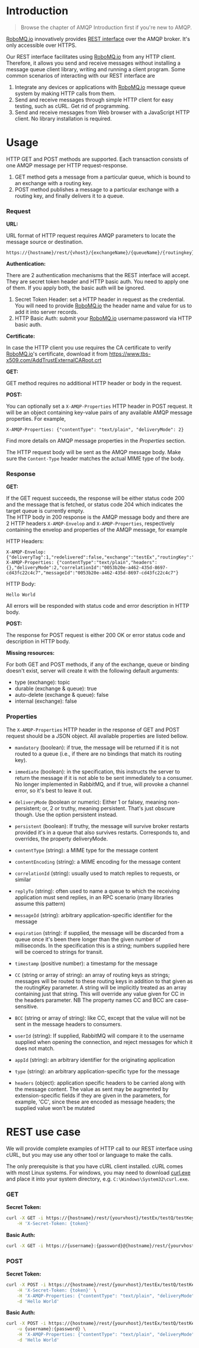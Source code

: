 # Introduction

> Browse the chapter of AMQP Introduction first if you're new to AMQP.  

<a href="https://www.robomq.io" target="_blank">RoboMQ.io</a> innovatively provides <a href="https://www.robomq.io/#thingsconnect" target="_blank">REST interface</a> over the AMQP broker. It's only accessible over HTTPS.  

Our REST interface facilitates using <a href="https://www.robomq.io" target="_blank">RoboMQ.io</a> from any HTTP client. Therefore, it allows you send and receive messages without installing a message queue client library, writing and running a client program. Some common scenarios of interacting with our REST interface are  

1. Integrate any devices or applications with <a href="https://www.robomq.io" target="_blank">RoboMQ.io</a> message queue system by making HTTP calls from them.  
2. Send and receive messages through simple HTTP client for easy testing, such as cURL. Get rid of programming.  
3. Send and receive messages from Web browser with a JavaScript HTTP client. No library installation is required.  

# Usage

HTTP GET and POST methods are supported. Each transaction consists of one AMQP message per HTTP request-response.  

1. GET method gets a message from a particular queue, which is bound to an exchange with a routing key.  
2. POST method publishes a message to a particular exchange with a routing key, and finally delivers it to a queue. 

### Request

**URL:**  

URL format of HTTP request requires AMQP parameters to locate the message source or destination.  

```
https://{hostname}/rest/{vhost}/{exchangeName}/{queueName}/{routingkey}
```

**Authentication:**  

There are 2 authentication mechanisms that the REST interface will accept. They are secret token header and HTTP basic auth. You need to apply one of them. If you apply both, the basic auth will be ignored.  
  
1. Secret Token Header: set a HTTP header in request as the credential. You will need to provide <a href="https://www.robomq.io" target="_blank">RoboMQ.io</a> the header name and value for us to add it into server records.  
2. HTTP Basic Auth: submit your <a href="https://www.robomq.io" target="_blank">RoboMQ.io</a> username:password via HTTP basic auth.  

**Certificate:**

In case the HTTP client you use requires the CA certificate to verify <a href="https://www.robomq.io" target="_blank">RoboMQ.io</a>'s certificate, download it from <a href="https://www.tbs-x509.com/AddTrustExternalCARoot.crt" target="_blank">https://www.tbs-x509.com/AddTrustExternalCARoot.crt</a>

**GET:**

GET method requires no additional HTTP header or body in the request.  

**POST:**

You can optionally set a `X-AMQP-Properties` HTTP header in POST request. It will be an object containing key-value pairs of any available AMQP message properties. For example,  

	X-AMQP-Properties: {"contentType": "text/plain", "deliveryMode": 2}

Find more details on AMQP message properties in the _Properties_ section.  

The HTTP request body will be sent as the AMQP message body. Make sure the `Content-Type` header matches the actual MIME type of the body.    

### Response

**GET:**  

If the GET request succeeds, the response will be either status code 200 and the message that is fetched, or status code 204 which indicates the target queue is currently empty.  
The HTTP body in 200 response is the AMQP message body and there are 2 HTTP headers `X-AMQP-Envelop` and `X-AMQP-Properties`, respectively containing the envelop and properties of the AMQP message, for example  

HTTP Headers:  

	X-AMQP-Envelop: {"deliveryTag":1,"redelivered":false,"exchange":"testEx","routingKey":"testKey","messageCount":0}
	X-AMQP-Properties: {"contentType":"text/plain","headers":{},"deliveryMode":2,"correlationId":"0053b20e-a462-435d-8697-cd43fc22c4c7","messageId":"0053b20e-a462-435d-8697-cd43fc22c4c7"}

HTTP Body: 

	Hello World

All errors will be responded with status code and error description in HTTP body.  

**POST:**  

The response for POST request is either 200 OK or error status code and description in HTTP body.  

**Missing resources:**

For both GET and POST methods, if any of the exchange, queue or binding doesn't exist, server will create it with the following default arguments:  

* type (exchange): topic
* durable (exchange & queue): true
* auto-delete (exchange & queue): false
* internal (exchange): false

### Properties

The `X-AMQP-Properties` HTTP header in the response of GET and POST request should be a JSON object. All available properties are listed bellow.  

* `mandatory` (boolean): if true, the message will be returned if it is not routed to a queue (i.e., if there are no bindings that match its routing key).

* `immediate` (boolean): in the specification, this instructs the server to return the message if it is not able to be sent immediately to a consumer. No longer implemented in RabbitMQ, and if true, will provoke a channel error, so it's best to leave it out.

* `deliveryMode` (boolean or numeric): Either 1 or falsey, meaning non-persistent; or, 2 or truthy, meaning persistent. That's just obscure though. Use the option persistent instead.

* `persistent` (boolean): If truthy, the message will survive broker restarts provided it's in a queue that also survives restarts. Corresponds to, and overrides, the property deliveryMode.

* `contentType` (string): a MIME type for the message content

* `contentEncoding` (string): a MIME encoding for the message content

* `correlationId` (string): usually used to match replies to requests, or similar

* `replyTo` (string): often used to name a queue to which the receiving application must send replies, in an RPC scenario (many libraries assume this pattern)

* `messageId` (string): arbitrary application-specific identifier for the message

* `expiration` (string): if supplied, the message will be discarded from a queue once it's been there longer than the given number of milliseconds. In the specification this is a string; numbers supplied here will be coerced to strings for transit.

* `timestamp` (positive number): a timestamp for the message

* `CC` (string or array of string): an array of routing keys as strings; messages will be routed to these routing keys in addition to that given as the routingKey parameter. A string will be implicitly treated as an array containing just that string. This will override any value given for CC in the headers parameter. NB The property names CC and BCC are case-sensitive.

* `BCC` (string or array of string): like CC, except that the value will not be sent in the message headers to consumers.

* `userId` (string): If supplied, RabbitMQ will compare it to the username supplied when opening the connection, and reject messages for which it does not match.

* `appId` (string): an arbitrary identifier for the originating application

* `type` (string): an arbitrary application-specific type for the message

* `headers` (object): application specific headers to be carried along with the message content. The value as sent may be augmented by extension-specific fields if they are given in the parameters, for example, 'CC', since these are encoded as message headers; the supplied value won't be mutated

# REST use case

We will provide complete examples of HTTP call to our REST interface using cURL, but you may use any other tool or language to make the calls.  

The only prerequisite is that you have cURL client installed. cURL comes with most Linux systems. For windows, you may need to download [curl.exe](http://curl.haxx.se/download.html) and place it into your system directory, e.g. `C:\Windows\System32\curl.exe`.  

### GET

**Secret Token:**  

```bash
curl -X GET -i https://{hostname}/rest/{yourvhost}/testEx/testQ/testKey \
	-H 'X-Secret-Token: {token}'
```

**Basic Auth:**  

```bash
curl -X GET -i https://{username}:{password}@{hostname}/rest/{yourvhost}/testEx/testQ/testKey
```

### POST

**Secret Token:**  

```bash
curl -X POST -i https://{hostname}/rest/{yourvhost}/testEx/testQ/testKey \
	-H 'X-Secret-Token: {token}' \
	-H 'X-AMQP-Properties: {"contentType": "text/plain", "deliveryMode": 2}' \
	-d 'Hello World'
```

**Basic Auth:**  

```bash
curl -X POST -i https://{hostname}/rest/{yourvhost}/testEx/testQ/testKey \
	-u {username}:{password} \
	-H 'X-AMQP-Properties: {"contentType": "text/plain", "deliveryMode": 2}' \
	-d 'Hello World'
```


